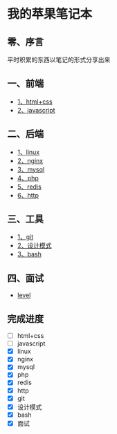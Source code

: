 # 我的苹果笔记本

## 零、序言

平时积累的东西以笔记的形式分享出来

## 一、前端

- [1、html+css](html+css.md)
- [2、javascript](javascript.md)

## 二、后端

- [1、linux](linux.md)
- [2、nginx](nginx.md)
- [3、mysql](mysql.md)
- [4、php](php.md)
- [5、redis](redis.md)
- [6、http](http.md)

## 三、工具

- [1、git](git.md)
- [2、设计模式](https://github.com/OMGZui/Design)
- [3、bash](https://github.com/OMGZui/bash-step-to-step)

## 四、面试

- [level](level.md)

## 完成进度

- [ ] html+css
- [ ] javascript
- [x] linux
- [x] nginx
- [x] mysql
- [x] php
- [x] redis
- [x] http
- [x] git
- [x] 设计模式
- [x] bash
- [x] 面试
